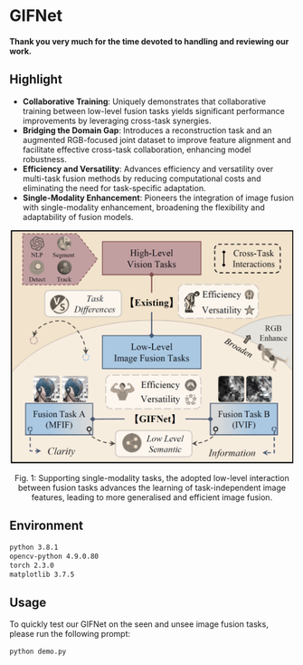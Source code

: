 # GIFNet

#### Thank you very much for the time devoted to handling and reviewing our work.

## Highlight

- **Collaborative Training**: Uniquely demonstrates that collaborative training between low-level fusion tasks yields significant performance improvements by leveraging cross-task synergies.
- **Bridging the Domain Gap**: Introduces a reconstruction task and an augmented RGB-focused joint dataset to improve feature alignment and facilitate effective cross-task collaboration, enhancing model robustness.
- **Efficiency and Versatility**: Advances efficiency and versatility over multi-task fusion methods by reducing computational costs and eliminating the need for task-specific adaptation.
- **Single-Modality Enhancement**: Pioneers the integration of image fusion with single-modality enhancement, broadening the flexibility and adaptability of fusion models.

<div align="center">
  <img src="images/Fig1_comparison.png" width="500px" />
  <p>Fig. 1: Supporting single-modality tasks, the adopted low-level interaction between fusion tasks advances the learning of task-independent image features, leading to more generalised and efficient image fusion. </p>
</div>

## Environment
```
python 3.8.1
opencv-python 4.9.0.80
torch 2.3.0
matplotlib 3.7.5
```

## Usage
To quickly test our GIFNet on the seen and unsee image fusion tasks, please run the following prompt:

```
python demo.py
```
